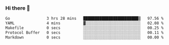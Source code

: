 ### Hi there 👋

<!--
**yeya24/yeya24** is a ✨ _special_ ✨ repository because its `README.md` (this file) appears on your GitHub profile.

Here are some ideas to get you started:

- 🔭 I’m currently working on ...
- 🌱 I’m currently learning ...
- 👯 I’m looking to collaborate on ...
- 🤔 I’m looking for help with ...
- 💬 Ask me about ...
- 📫 How to reach me: ...
- 😄 Pronouns: ...
- ⚡ Fun fact: ...
-->

<!--START_SECTION:waka-->

```txt
Go                3 hrs 28 mins   ████████████████████████▒   97.56 %
YAML              4 mins          ▓░░░░░░░░░░░░░░░░░░░░░░░░   02.08 %
Makefile          0 secs          ░░░░░░░░░░░░░░░░░░░░░░░░░   00.25 %
Protocol Buffer   0 secs          ░░░░░░░░░░░░░░░░░░░░░░░░░   00.11 %
Markdown          0 secs          ░░░░░░░░░░░░░░░░░░░░░░░░░   00.00 %
```

<!--END_SECTION:waka-->
